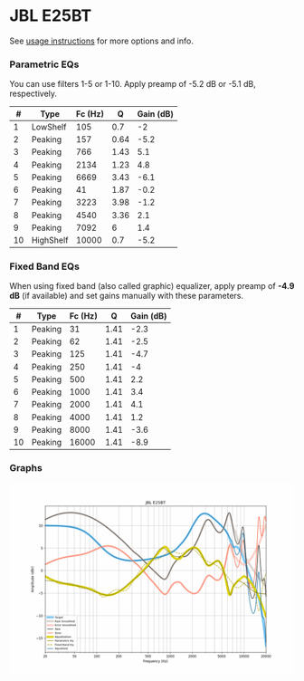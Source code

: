 # JBL E25BT
See [usage instructions](https://github.com/jaakkopasanen/AutoEq#usage) for more options and info.

### Parametric EQs
You can use filters 1-5 or 1-10. Apply preamp of -5.2 dB or -5.1 dB, respectively.

|   # | Type      |   Fc (Hz) |    Q |   Gain (dB) |
|-----|-----------|-----------|------|-------------|
|   1 | LowShelf  |       105 | 0.7  |        -2   |
|   2 | Peaking   |       157 | 0.64 |        -5.2 |
|   3 | Peaking   |       766 | 1.43 |         5.1 |
|   4 | Peaking   |      2134 | 1.23 |         4.8 |
|   5 | Peaking   |      6669 | 3.43 |        -6.1 |
|   6 | Peaking   |        41 | 1.87 |        -0.2 |
|   7 | Peaking   |      3223 | 3.98 |        -1.2 |
|   8 | Peaking   |      4540 | 3.36 |         2.1 |
|   9 | Peaking   |      7092 | 6    |         1.4 |
|  10 | HighShelf |     10000 | 0.7  |        -5.2 |

### Fixed Band EQs
When using fixed band (also called graphic) equalizer, apply preamp of **-4.9 dB** (if available) and set gains manually with these parameters.

|   # | Type    |   Fc (Hz) |    Q |   Gain (dB) |
|-----|---------|-----------|------|-------------|
|   1 | Peaking |        31 | 1.41 |        -2.3 |
|   2 | Peaking |        62 | 1.41 |        -2.5 |
|   3 | Peaking |       125 | 1.41 |        -4.7 |
|   4 | Peaking |       250 | 1.41 |        -4   |
|   5 | Peaking |       500 | 1.41 |         2.2 |
|   6 | Peaking |      1000 | 1.41 |         3.4 |
|   7 | Peaking |      2000 | 1.41 |         4.1 |
|   8 | Peaking |      4000 | 1.41 |         1.2 |
|   9 | Peaking |      8000 | 1.41 |        -3.6 |
|  10 | Peaking |     16000 | 1.41 |        -8.9 |

### Graphs
![](./JBL%20E25BT.png)
